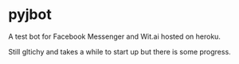 # pyjbot


A test bot for Facebook Messenger and Wit.ai hosted on heroku. 

Still gltichy and takes a while to start up but there is some progress.
